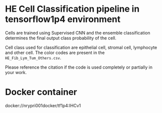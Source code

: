 # HE Cell Classification pipeline in tensorflow1p4 environment

Cells are trained using Supervised CNN and the ensemble classification determines the final output class probability of the cell.

Cell class used for classification are epithelial cell, stromal cell, lymphocyte and other cell. The color codes are present in the `HE_Fib_Lym_Tum_Others.csv`.

Please reference the citation if the code is used completely or partially in your work.

# Docker container
docker://nrypri001docker/tf1p4:IHCv1 
